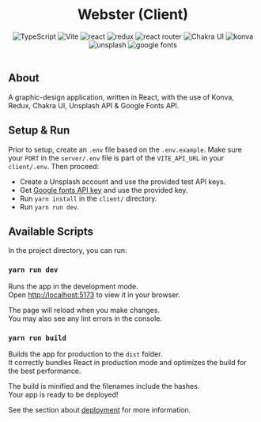 <head>
    <div align="center">
        <h1 align="center">Webster (Client)</h1>
    </div>
</head>

<div align="center">
  <img alt="TypeScript" src="https://img.shields.io/badge/-TypeScript-3178C6.svg?style=for-the-badge&logo=TypeScript&logoColor=white" />
  <img alt="Vite" src="https://img.shields.io/badge/-Vite-646CFF.svg?style=for-the-badge&logo=Vite&logoColor=white" />
  <img alt="react" src="https://img.shields.io/badge/-React-61DAFB.svg?style=for-the-badge&logo=react&logoColor=black" />
  <img alt="redux" src="https://img.shields.io/badge/-Redux-764ABC.svg?style=for-the-badge&logo=redux&logoColor=white" />
  <img alt="react router" src="https://img.shields.io/badge/-React%20Router-CA4245.svg?style=for-the-badge&logo=react-router&logoColor=white" />
  <img alt="Chakra UI" src="https://img.shields.io/badge/-Chakra%20UI-319795.svg?style=for-the-badge&logo=ChakraUI&logoColor=white" />
  <img alt="konva" src="https://img.shields.io/badge/-konva-0D83CD.svg?style=for-the-badge&logo=konva&logoColor=white" />
  <img alt="unsplash" src="https://img.shields.io/badge/-unsplash%20API-000000.svg?style=for-the-badge&logo=unsplash&logoColor=white" />
  <img alt="google fonts" src="https://img.shields.io/badge/-Google%20Fonts%20API-4285F4.svg?style=for-the-badge&logo=Google-Fonts&logoColor=white" />
</div>

</br>

## About

A graphic-design application, written in React, with the use of Konva, Redux, Chakra UI, Unsplash API & Google Fonts API.

## Setup & Run

Prior to setup, create an `.env` file based on the `.env.example`. Make sure your `PORT` in the `server/.env` file is part of the `VITE_API_URL` in your `client/.env`.
Then proceed:

- Create a Unsplash account and use the provided test API keys.
- Get [Google fonts API key](https://developers.google.com/fonts/docs/developer_api) and use the provided key.
- Run `yarn install` in the `client/` directory.
- Run `yarn run dev`.

## Available Scripts

In the project directory, you can run:

### `yarn run dev`

Runs the app in the development mode.\
Open [http://localhost:5173](http://localhost:5173) to view it in your browser.

The page will reload when you make changes.\
You may also see any lint errors in the console.

### `yarn run build`

Builds the app for production to the `dist` folder.\
It correctly bundles React in production mode and optimizes the build for the best performance.

The build is minified and the filenames include the hashes.\
Your app is ready to be deployed!

See the section about [deployment](https://vitejs.dev/guide/static-deploy.html#building-the-app) for more information.
